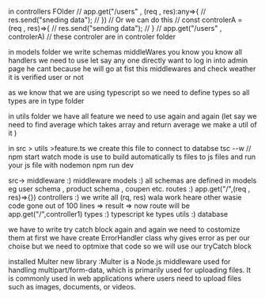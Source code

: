 in controllers FOlder 
// app.get("/users" , (req , res):any=>{
// res.send("sneding data");
// })
// Or we can do this 
// const controlerA = (req , res)=>{
//     res.send("sending data");
// }
// app.get("/users" , controlerA)
//  these controler are in controler folder 


in models folder we write schemas 
 middleWares  you know you know 
 all handlers we need to use let say any one directly want to log in into admin page he cant because he will go at fist this middlewares and check weather it is verified user or not 

 as we know that we are using typescript 
 so we need to define types so all types are in type folder 

 in utils folder we have 
 all feature  we need to use again and again (let say we need to find average which takes array and return average we make a util of it )


 in src > utils >feature.ts  we create this file to connect to databse 
 tsc --w  // npm start watch mode is use to build automatically ts files to js files 
 and run your js file with nodemon  npm run dev 

src-> 
 middleware :) middleware 
 models :) all schemas are defined in models eg user schema , product schema , coupen etc.
 routes :) app.get("/",(req , res)=>{})
 controllers :) we write all (rq, res) wala work heare other wasie code gone out of 100 lines => result => now route will be app.get("/",controller1)
 types :) typescript ke types 
 utils :) database 


 we have to write try catch block again and again we need to costomize them at first we have create ErrorHandler class why gives error as per our choise but we need to optmixe that code so we will use our tryCatch block 

 installed Multer new library :Multer is a Node.js middleware used for handling multipart/form-data, which is primarily used for uploading files. It is commonly used in web applications where users need to upload files such as images, documents, or videos.